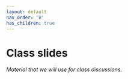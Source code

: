 ```yaml
---
layout: default
nav_order: 'B'
has_children: true
---
```


# Class slides

_Material that we will use for class discussions._
